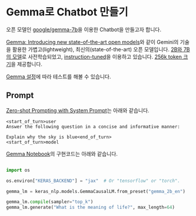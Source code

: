 # Gemma로 Chatbot 만들기

오픈 모델인 [google/gemma-7b](https://huggingface.co/google/gemma-7b)을 이용한 Chatbot을 만들고자 합니다.

[Gemma: Introducing new state-of-the-art open models](https://blog.google/technology/developers/gemma-open-models/)와 같이 Gemini의 기술을 활용한 가볍고(lightweight), 최신의(state-of-the-art) 오픈 모델입니다. [2B와 7B의 모델](https://www.kaggle.com/models/google/gemma)로 사전학습되었고, [instruction-tuned](https://storage.googleapis.com/deepmind-media/gemma/gemma-report.pdf)을 이용하고 있습니다. [256k token 크기](https://www.promptingguide.ai/models/gemma)을 제공합니다.

[Gemma 설정](https://ai.google.dev/gemma/docs/setup?hl=ko)에 따라 테스트를 해볼 수 있습니다. 

## Prompt

[Zero-shot Prompting with System Prompt](https://www.promptingguide.ai/models/gemma)는 아래와 같습니다.

```text
<start_of_turn>user
Answer the following question in a concise and informative manner:
 
Explain why the sky is blue<end_of_turn>
<start_of_turn>model
```

[Gemma Notebook](https://github.com/google/generative-ai-docs/blob/main/site/en/gemma/docs/get_started.ipynb)의 구현코드는 아래와 같습니다.

```python

import os

os.environ["KERAS_BACKEND"] = "jax"  # Or "tensorflow" or "torch".

gemma_lm = keras_nlp.models.GemmaCausalLM.from_preset("gemma_2b_en")

gemma_lm.compile(sampler="top_k")
gemma_lm.generate("What is the meaning of life?", max_length=64)
```
